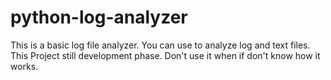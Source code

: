 # python-log-analyzer

This is a basic log file analyzer. 
You can use to analyze log and text files.
This Project still development phase. 
Don't use it when if don't know how it works.
